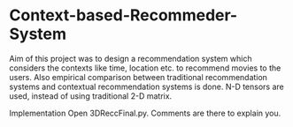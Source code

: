 # Context-based-Recommeder-System
Aim of this project was to design a recommendation system which considers the contexts like time, location etc. to recommend movies to the users. Also empirical comparison between traditional recommendation systems and contextual recommendation systems is done. N-D tensors are used, instead of using traditional 2-D matrix.

Implementation
Open 3DReccFinal.py. Comments are there to explain you.
